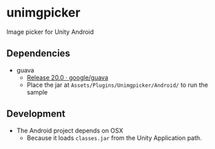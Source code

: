 # unimgpicker

Image picker for Unity Android

## Dependencies

- guava
    - [Release 20.0 · google/guava](https://github.com/google/guava/releases/tag/v20.0)
    - Place the jar at `Assets/Plugins/Unimgpicker/Android/` to run the sample

## Development

- The Android project depends on OSX
    - Because it loads `classes.jar` from the Unity Application path.
